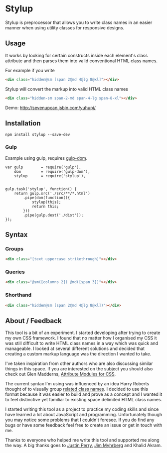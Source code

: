Stylup
======

Stylup is preprocessor that allows you to write class names in an easier manner when using utility classes for responsive designs.

## Usage

It works by looking for certain constructs inside each element's class attribute and then parses them into valid conventional HTML class names.

For example if you write

```html
<div class="hidden@sm [span 2@md 4@lg 8@xl]"></div>
```

Stylup will convert the markup into valid HTML class names

```html
<div class="hidden-sm span-2-md span-4-lg span-8-xl"></div>
```

Demo: http://sevenupcan.jsbin.com/yuhupi/

## Installation

```
npm install stylup --save-dev
```

### Gulp

Example using gulp, requires [gulp-dom](https://www.npmjs.com/package/gulp-dom).

```
var gulp        = require('gulp'),
    dom         = require('gulp-dom'),
    stylup      = require('stylup'),


gulp.task('stylup', function() {
    return gulp.src('./src/**/*.html')
        .pipe(dom(function(){
            stylup(this);
            return this;
        }))
        .pipe(gulp.dest('./dist'));
});
```

## Syntax

### Groups

```html
<div class="[text uppercase strikethrough]"></div>
```

### Queries

```html
<div class="@sm([columns 2]) @md([span 3])"></div>
```

### Shorthand

```html
<div class="hidden@sm [span 2@md 4@lg 8@xl])"></div>
```

## About / Feedback

This tool is a bit of an experiment. I started developing after trying to create my own CSS framework. I found that no matter how I organised my CSS it was still difficult to write HTML class names in a way which was quick and manageable. I looked at several different solutions and decided that creating a custom markup language was the direction I wanted to take.

I've taken inspiration from other authors who are also discussing similar things in this space. If you are interested on the subject you should also check out Glen Madderns, [Attribute Modules for CSS](http://glenmaddern.com/articles/introducing-am-css).

The current syntax I'm using was influenced by an idea Harry Roberts thought of to visually group [related class names](http://csswizardry.com/2014/05/grouping-related-classes-in-your-markup/). I decided to use this format because it was easier to build and prove as a concept and I wanted it to feel distinctive yet familiar to existing space delimited HTML class names.

I started writing this tool as a project to practice my coding skills and since have learned a lot about JavaScript and programming. Unfortunately though you may notice some problems that I couldn't foresee. If you do find any bugs or have some feedback feel free to create an issue or get in touch with me.

Thanks to everyone who helped me write this tool and supported me along the way. A big thanks goes to [Justin Perry](https://github.com/ourmaninamsterdam), [Jim Myhrberg](https://github.com/jimeh) and Khalid Akram.
